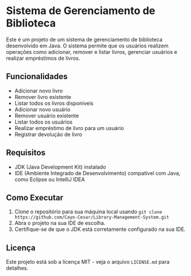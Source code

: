 # Sistema de Gerenciamento de Biblioteca

Este é um projeto de um sistema de gerenciamento de biblioteca desenvolvido em Java. O sistema permite que os usuários realizem operações como adicionar, remover e listar livros, gerenciar usuários e realizar empréstimos de livros.

## Funcionalidades

- Adicionar novo livro
- Remover livro existente
- Listar todos os livros disponíveis
- Adicionar novo usuário
- Remover usuário existente
- Listar todos os usuários
- Realizar empréstimo de livro para um usuário
- Registrar devolução de livro

## Requisitos

- JDK (Java Development Kit) instalado
- IDE (Ambiente Integrado de Desenvolvimento) compatível com Java, como Eclipse ou IntelliJ IDEA

## Como Executar

1. Clone o repositório para sua máquina local usando `git clone https://github.com/Cayo-Cesar/Library-Management-System.git`
2. Abra o projeto na sua IDE de escolha.
3. Certifique-se de que o JDK está corretamente configurado na sua IDE.

## Licença

Este projeto está sob a licença MIT - veja o arquivo `LICENSE.md` para detalhes.


